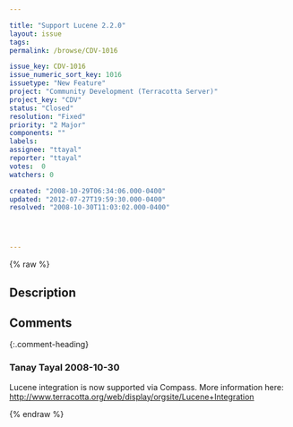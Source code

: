 ```yaml
---

title: "Support Lucene 2.2.0"
layout: issue
tags: 
permalink: /browse/CDV-1016

issue_key: CDV-1016
issue_numeric_sort_key: 1016
issuetype: "New Feature"
project: "Community Development (Terracotta Server)"
project_key: "CDV"
status: "Closed"
resolution: "Fixed"
priority: "2 Major"
components: ""
labels: 
assignee: "ttayal"
reporter: "ttayal"
votes:  0
watchers: 0

created: "2008-10-29T06:34:06.000-0400"
updated: "2012-07-27T19:59:30.000-0400"
resolved: "2008-10-30T11:03:02.000-0400"




---
```


{% raw %}

## Description

<div markdown="1" class="description">



</div>

## Comments


{:.comment-heading}
### **Tanay Tayal** <span class="date">2008-10-30</span>

<div markdown="1" class="comment">

Lucene integration is now supported via Compass. More information here:
http://www.terracotta.org/web/display/orgsite/Lucene+Integration



</div>



{% endraw %}
